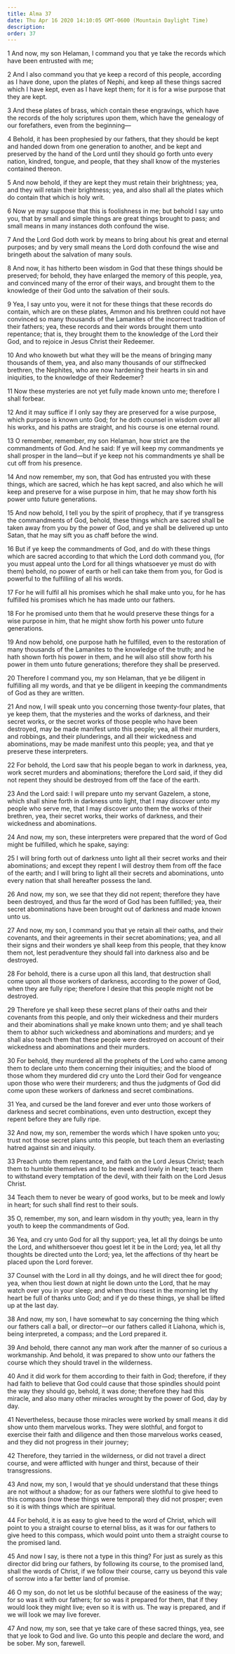 ```yaml
---
title: Alma 37
date: Thu Apr 16 2020 14:10:05 GMT-0600 (Mountain Daylight Time)
description: 
order: 37
---
```


<p>
  1 And now, my son Helaman, I command you that ye take the records which have
  been entrusted with me;
</p>
<p>
  2 And I also command you that ye keep a record of this people, according as I
  have done, upon the plates of Nephi, and keep all these things sacred which I
  have kept, even as I have kept them; for it is for a wise purpose that they
  are kept.
</p>
<p>
  3 And these plates of brass, which contain these engravings, which have the
  records of the holy scriptures upon them, which have the genealogy of our
  forefathers, even from the beginning&#x2014;
</p>
<p>
  4 Behold, it has been prophesied by our fathers, that they should be kept and
  handed down from one generation to another, and be kept and preserved by the
  hand of the Lord until they should go forth unto every nation, kindred,
  tongue, and people, that they shall know of the mysteries contained thereon.
</p>
<p>
  5 And now behold, if they are kept they must retain their brightness; yea, and
  they will retain their brightness; yea, and also shall all the plates which do
  contain that which is holy writ.
</p>
<p>
  6 Now ye may suppose that this is foolishness in me; but behold I say unto
  you, that by small and simple things are great things brought to pass; and
  small means in many instances doth confound the wise.
</p>
<p>
  7 And the Lord God doth work by means to bring about his great and eternal
  purposes; and by very small means the Lord doth confound the wise and bringeth
  about the salvation of many souls.
</p>
<p>
  8 And now, it has hitherto been wisdom in God that these things should be
  preserved; for behold, they have enlarged the memory of this people, yea, and
  convinced many of the error of their ways, and brought them to the knowledge
  of their God unto the salvation of their souls.
</p>
<p>
  9 Yea, I say unto you, were it not for these things that these records do
  contain, which are on these plates, Ammon and his brethren could not have
  convinced so many thousands of the Lamanites of the incorrect tradition of
  their fathers; yea, these records and their words brought them unto
  repentance; that is, they brought them to the knowledge of the Lord their God,
  and to rejoice in Jesus Christ their Redeemer.
</p>
<p>
  10 And who knoweth but what they will be the means of bringing many thousands
  of them, yea, and also many thousands of our stiffnecked brethren, the
  Nephites, who are now hardening their hearts in sin and iniquities, to the
  knowledge of their Redeemer?
</p>
<p>
  11 Now these mysteries are not yet fully made known unto me; therefore I shall
  forbear.
</p>
<p>
  12 And it may suffice if I only say they are preserved for a wise purpose,
  which purpose is known unto God; for he doth counsel in wisdom over all his
  works, and his paths are straight, and his course is one eternal round.
</p>
<p>
  13 O remember, remember, my son Helaman, how strict are the commandments of
  God. And he said: If ye will keep my commandments ye shall prosper in the
  land&#x2014;but if ye keep not his commandments ye shall be cut off from his
  presence.
</p>
<p>
  14 And now remember, my son, that God has entrusted you with these things,
  which are sacred, which he has kept sacred, and also which he will keep and
  preserve for a wise purpose in him, that he may show forth his power unto
  future generations.
</p>
<p>
  15 And now behold, I tell you by the spirit of prophecy, that if ye transgress
  the commandments of God, behold, these things which are sacred shall be taken
  away from you by the power of God, and ye shall be delivered up unto Satan,
  that he may sift you as chaff before the wind.
</p>
<p>
  16 But if ye keep the commandments of God, and do with these things which are
  sacred according to that which the Lord doth command you, (for you must appeal
  unto the Lord for all things whatsoever ye must do with them) behold, no power
  of earth or hell can take them from you, for God is powerful to the fulfilling
  of all his words.
</p>
<p>
  17 For he will fulfil all his promises which he shall make unto you, for he
  has fulfilled his promises which he has made unto our fathers.
</p>
<p>
  18 For he promised unto them that he would preserve these things for a wise
  purpose in him, that he might show forth his power unto future generations.
</p>
<p>
  19 And now behold, one purpose hath he fulfilled, even to the restoration of
  many thousands of the Lamanites to the knowledge of the truth; and he hath
  shown forth his power in them, and he will also still show forth his power in
  them unto future generations; therefore they shall be preserved.
</p>
<p>
  20 Therefore I command you, my son Helaman, that ye be diligent in fulfilling
  all my words, and that ye be diligent in keeping the commandments of God as
  they are written.
</p>
<p>
  21 And now, I will speak unto you concerning those twenty-four plates, that ye
  keep them, that the mysteries and the works of darkness, and their secret
  works, or the secret works of those people who have been destroyed, may be
  made manifest unto this people; yea, all their murders, and robbings, and
  their plunderings, and all their wickedness and abominations, may be made
  manifest unto this people; yea, and that ye preserve these interpreters.
</p>
<p>
  22 For behold, the Lord saw that his people began to work in darkness, yea,
  work secret murders and abominations; therefore the Lord said, if they did not
  repent they should be destroyed from off the face of the earth.
</p>
<p>
  23 And the Lord said: I will prepare unto my servant Gazelem, a stone, which
  shall shine forth in darkness unto light, that I may discover unto my people
  who serve me, that I may discover unto them the works of their brethren, yea,
  their secret works, their works of darkness, and their wickedness and
  abominations.
</p>
<p>
  24 And now, my son, these interpreters were prepared that the word of God
  might be fulfilled, which he spake, saying:
</p>
<p>
  25 I will bring forth out of darkness unto light all their secret works and
  their abominations; and except they repent I will destroy them from off the
  face of the earth; and I will bring to light all their secrets and
  abominations, unto every nation that shall hereafter possess the land.
</p>
<p>
  26 And now, my son, we see that they did not repent; therefore they have been
  destroyed, and thus far the word of God has been fulfilled; yea, their secret
  abominations have been brought out of darkness and made known unto us.
</p>
<p>
  27 And now, my son, I command you that ye retain all their oaths, and their
  covenants, and their agreements in their secret abominations; yea, and all
  their signs and their wonders ye shall keep from this people, that they know
  them not, lest peradventure they should fall into darkness also and be
  destroyed.
</p>
<p>
  28 For behold, there is a curse upon all this land, that destruction shall
  come upon all those workers of darkness, according to the power of God, when
  they are fully ripe; therefore I desire that this people might not be
  destroyed.
</p>
<p>
  29 Therefore ye shall keep these secret plans of their oaths and their
  covenants from this people, and only their wickedness and their murders and
  their abominations shall ye make known unto them; and ye shall teach them to
  abhor such wickedness and abominations and murders; and ye shall also teach
  them that these people were destroyed on account of their wickedness and
  abominations and their murders.
</p>
<p>
  30 For behold, they murdered all the prophets of the Lord who came among them
  to declare unto them concerning their iniquities; and the blood of those whom
  they murdered did cry unto the Lord their God for vengeance upon those who
  were their murderers; and thus the judgments of God did come upon these
  workers of darkness and secret combinations.
</p>
<p>
  31 Yea, and cursed be the land forever and ever unto those workers of darkness
  and secret combinations, even unto destruction, except they repent before they
  are fully ripe.
</p>
<p>
  32 And now, my son, remember the words which I have spoken unto you; trust not
  those secret plans unto this people, but teach them an everlasting hatred
  against sin and iniquity.
</p>
<p>
  33 Preach unto them repentance, and faith on the Lord Jesus Christ; teach them
  to humble themselves and to be meek and lowly in heart; teach them to
  withstand every temptation of the devil, with their faith on the Lord Jesus
  Christ.
</p>
<p>
  34 Teach them to never be weary of good works, but to be meek and lowly in
  heart; for such shall find rest to their souls.
</p>
<p>
  35 O, remember, my son, and learn wisdom in thy youth; yea, learn in thy youth
  to keep the commandments of God.
</p>
<p>
  36 Yea, and cry unto God for all thy support; yea, let all thy doings be unto
  the Lord, and whithersoever thou goest let it be in the Lord; yea, let all thy
  thoughts be directed unto the Lord; yea, let the affections of thy heart be
  placed upon the Lord forever.
</p>
<p>
  37 Counsel with the Lord in all thy doings, and he will direct thee for good;
  yea, when thou liest down at night lie down unto the Lord, that he may watch
  over you in your sleep; and when thou risest in the morning let thy heart be
  full of thanks unto God; and if ye do these things, ye shall be lifted up at
  the last day.
</p>
<p>
  38 And now, my son, I have somewhat to say concerning the thing which our
  fathers call a ball, or director&#x2014;or our fathers called it Liahona,
  which is, being interpreted, a compass; and the Lord prepared it.
</p>
<p>
  39 And behold, there cannot any man work after the manner of so curious a
  workmanship. And behold, it was prepared to show unto our fathers the course
  which they should travel in the wilderness.
</p>
<p>
  40 And it did work for them according to their faith in God; therefore, if
  they had faith to believe that God could cause that those spindles should
  point the way they should go, behold, it was done; therefore they had this
  miracle, and also many other miracles wrought by the power of God, day by day.
</p>
<p>
  41 Nevertheless, because those miracles were worked by small means it did show
  unto them marvelous works. They were slothful, and forgot to exercise their
  faith and diligence and then those marvelous works ceased, and they did not
  progress in their journey;
</p>
<p>
  42 Therefore, they tarried in the wilderness, or did not travel a direct
  course, and were afflicted with hunger and thirst, because of their
  transgressions.
</p>
<p>
  43 And now, my son, I would that ye should understand that these things are
  not without a shadow; for as our fathers were slothful to give heed to this
  compass (now these things were temporal) they did not prosper; even so it is
  with things which are spiritual.
</p>
<p>
  44 For behold, it is as easy to give heed to the word of Christ, which will
  point to you a straight course to eternal bliss, as it was for our fathers to
  give heed to this compass, which would point unto them a straight course to
  the promised land.
</p>
<p>
  45 And now I say, is there not a type in this thing? For just as surely as
  this director did bring our fathers, by following its course, to the promised
  land, shall the words of Christ, if we follow their course, carry us beyond
  this vale of sorrow into a far better land of promise.
</p>
<p>
  46 O my son, do not let us be slothful because of the easiness of the way; for
  so was it with our fathers; for so was it prepared for them, that if they
  would look they might live; even so it is with us. The way is prepared, and if
  we will look we may live forever.
</p>
<p>
  47 And now, my son, see that ye take care of these sacred things, yea, see
  that ye look to God and live. Go unto this people and declare the word, and be
  sober. My son, farewell.
</p>

